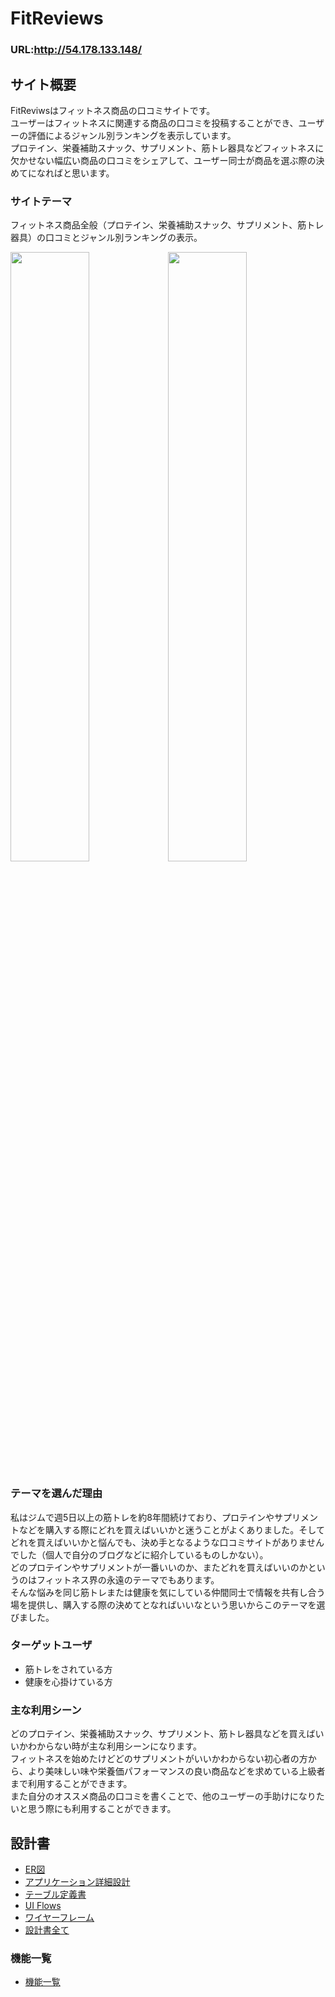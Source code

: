 # FitReviews

### URL:http://54.178.133.148/

## サイト概要
FitReviwsはフィットネス商品の口コミサイトです。  
ユーザーはフィットネスに関連する商品の口コミを投稿することができ、ユーザーの評価によるジャンル別ランキングを表示しています。  
プロテイン、栄養補助スナック、サプリメント、筋トレ器具などフィットネスに欠かせない幅広い商品の口コミをシェアして、ユーザー同士が商品を選ぶ際の決めてになればと思います。

### サイトテーマ
フィットネス商品全般（プロテイン、栄養補助スナック、サプリメント、筋トレ器具）の口コミとジャンル別ランキングの表示。

<img src="https://user-images.githubusercontent.com/60538665/87222659-8c13f500-c3b0-11ea-8e9c-6245ba55afd2.png" width="50%"><img src="https://user-images.githubusercontent.com/60538665/87222637-51aa5800-c3b0-11ea-9567-575a090c38d8.png" width="50%">

### テーマを選んだ理由
私はジムで週5日以上の筋トレを約8年間続けており、プロテインやサプリメントなどを購入する際にどれを買えばいいかと迷うことがよくありました。そしてどれを買えばいいかと悩んでも、決め手となるような口コミサイトがありませんでした（個人で自分のブログなどに紹介しているものしかない）。  
どのプロテインやサプリメントが一番いいのか、またどれを買えばいいのかというのはフィットネス界の永遠のテーマでもあります。  
そんな悩みを同じ筋トレまたは健康を気にしている仲間同士で情報を共有し合う場を提供し、購入する際の決めてとなればいいなという思いからこのテーマを選びました。

### ターゲットユーザ
* 筋トレをされている方
* 健康を心掛けている方

### 主な利用シーン
どのプロテイン、栄養補助スナック、サプリメント、筋トレ器具などを買えばいいかわからない時が主な利用シーンになります。  
フィットネスを始めたけどどのサプリメントがいいかわからない初心者の方から、より美味しい味や栄養価パフォーマンスの良い商品などを求めている上級者まで利用することができます。  
また自分のオススメ商品の口コミを書くことで、他のユーザーの手助けになりたいと思う際にも利用することができます。

## 設計書
* [ER図](https://drive.google.com/file/d/14SuCJ3ysa02aD8aWZ5SxGW75UZNaoeM9/view?usp=sharing)
* [アプリケーション詳細設計](https://docs.google.com/spreadsheets/d/1YAr8jJYacm2ObtUZ7UDjfSLlpsn1ceGR9ekceWvjiak/edit?usp=sharing)
* [テーブル定義書](https://docs.google.com/spreadsheets/d/1UgRh2dYIvik_-Zl6FwFX7gZvTLdn51C5CnkGEL3r1nA/edit?usp=sharing)
* [UI Flows](https://drive.google.com/file/d/1e-lgu_d4DFJr91XyciSy3_piu-TlHU_q/view?usp=sharing)
* [ワイヤーフレーム](https://drive.google.com/file/d/1wdqx1nWWHQAGNjNHHxw-pqEapXLK8g2V/view?usp=sharing)
* [設計書全て](https://drive.google.com/drive/folders/1RuaUaIUQw8gfpeNvcEF0xFK2O10ijFGI?usp=sharing)

### 機能一覧
* [機能一覧](https://docs.google.com/spreadsheets/d/12e0huV0xxld_0SAGjxnzJT9gKJmOFaBJ3P7VzYWYjxU/edit?usp=sharing)
